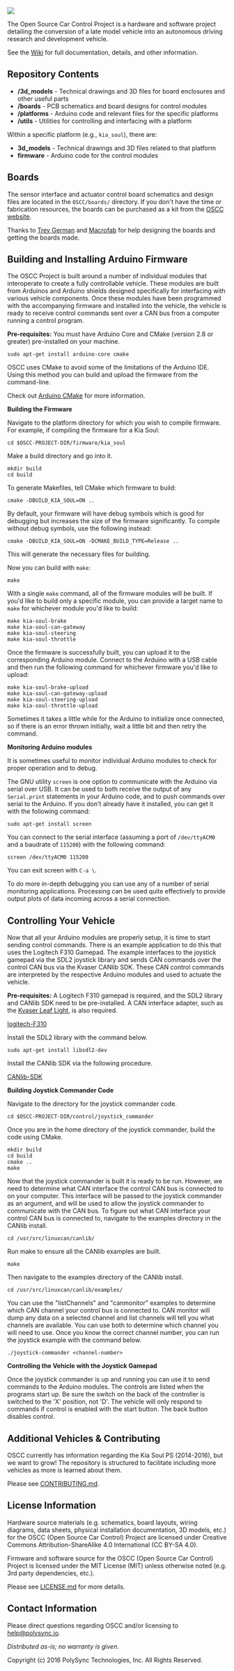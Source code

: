<img src="https://raw.githubusercontent.com/wiki/PolySync/OSCC/images/oscc_logo_title.png">


The Open Source Car Control Project is a hardware and software project detailing the conversion of a
late model vehicle into an autonomous driving research and development vehicle.

See the [Wiki](https://github.com/PolySync/OSCC/wiki) for full documentation, details, and other
information.


Repository Contents
-------------------
* **/3d_models** - Technical drawings and 3D files for board enclosures and other useful parts
* **/boards** - PCB schematics and board designs for control modules
* **/platforms** - Arduino code and relevant files for the specific platforms
* **/utils** - Utilities for controlling and interfacing with a platform

Within a specific platform (e.g., `kia_soul`), there are:
* **3d_models** - Technical drawings and 3D files related to that platform
* **firmware** - Arduino code for the control modules


Boards
-----
The sensor interface and actuator control board schematics and design files are located in the
`OSCC/boards/` directory. If you don't have the time or fabrication resources, the boards can be
purchased as a kit from the [OSCC website](http://oscc.io).

Thanks to [Trey German](https://www.PolymorphicLabs.com) and [Macrofab](https://macrofab.com/) for
help designing the boards and getting the boards made.


Building and Installing Arduino Firmware
------------

The OSCC Project is built around a number of individual modules that interoperate to create a fully
controllable vehicle. These modules are built from Arduinos and Arduino shields designed specifically
for interfacing with various vehicle components. Once these modules have been programmed with the
accompanying firmware and installed into the vehicle, the vehicle is ready to receive control commands
sent over a CAN bus from a computer running a control program.

**Pre-requisites:** You must have Arduino Core and CMake (version 2.8 or greater) pre-installed on
your machine.

```
sudo apt-get install arduino-core cmake
```

OSCC uses CMake to avoid some of the limitations of the Arduino IDE. Using this method you can build
and upload the firmware from the command-line.

Check out [Arduino CMake](https://github.com/queezythegreat/arduino-cmake) for more information.

**Building the Firmware**

Navigate to the platform directory for which you wish to compile firmware. For example, if compiling
the firmware for a Kia Soul:

```
cd $OSCC-PROJECT-DIR/firmware/kia_soul
```

Make a build directory and go into it.

```
mkdir build
cd build
```

To generate Makefiles, tell CMake which firmware to build:

```
cmake -DBUILD_KIA_SOUL=ON ..
```

By default, your firmware will have debug symbols which is good for debugging but increases
the size of the firmware significantly. To compile without debug symbols, use the following instead:

```
cmake -DBUILD_KIA_SOUL=ON -DCMAKE_BUILD_TYPE=Release ..
```

This will generate the necessary files for building.

Now you can build with `make`:

```
make
```

With a single `make` command, all of the firmware modules will be built. If you'd like to build only
a specific module, you can provide a target name to `make` for whichever module you'd like to build:

```
make kia-soul-brake
make kia-soul-can-gateway
make kia-soul-steering
make kia-soul-throttle
```

Once the firmware is successfully built, you can upload it to the corresponding Arduino module.
Connect to the Arduino with a USB cable and then run the following command for whichever firmware
you'd like to upload:

```
make kia-soul-brake-upload
make kia-soul-can-gateway-upload
make kia-soul-steering-upload
make kia-soul-throttle-upload
```

Sometimes it takes a little while for the Arduino to initialize once connected, so if there is an
error thrown initially, wait a little bit and then retry the command.

**Monitoring Arduino modules**

It is sometimes useful to monitor individual Arduino modules to check for proper operation and to
debug.

The GNU utility `screen` is one option to communicate with the Arduino via serial over USB. It can
be used to both receive the output of any `Serial.print` statements in your Arduino code, and to
push commands over serial to the Arduino. If you don't already have it installed, you can get it
with the following command:

```
sudo apt-get install screen
```

You can connect to the serial interface (assuming a port of `/dev/ttyACM0` and a baudrate of
`115200`) with the following command:

```
screen /dev/ttyACM0 115200
```

You can exit screen with `C-a \`.

To do more in-depth debugging you can use any of a number of serial monitoring applications.
Processing can be used quite effectively to provide output plots of data incoming across a serial
connection.

Controlling Your Vehicle
------------

Now that all your Arduino modules are properly setup, it is time to start sending control commands.
There is an example application to do this that uses the Logitech F310 Gamepad. The example interfaces
to the joystick gamepad via the SDL2 joystick library and sends CAN commands over the control CAN bus
via the Kvaser CANlib SDK. These CAN control commands are interpreted by the respective Arduino
modules and used to actuate the vehicle.

**Pre-requisites:** A Logitech F310 gamepad is required, and the SDL2 library and CANlib SDK need to
be pre-installed. A CAN interface adapter, such as the [Kvaser Leaf Light](https://www.kvaser.com),
is also required.

[logitech-F310](http://a.co/3GoUlkN)

Install the SDL2 library with the command below.

```
sudo apt-get install libsdl2-dev
```

Install the CANlib SDK via the following procedure.

[CANlib-SDK](https://www.kvaser.com/linux-drivers-and-sdk/)

**Building Joystick Commander Code**

Navigate to the directory for the joystick commander code.

```
cd $OSCC-PROJECT-DIR/control/joystick_commander
```

Once you are in the home directory of the joystick commander, build the code using CMake.

```
mkdir build
cd build
cmake ..
make
```

Now that the joystick commander is built it is ready to be run. However, we need to determine what
CAN interface the control CAN bus is connected to on your computer. This interface will be passed to
the joystick commander as an argument, and will be used to allow the joystick commander to communicate
with the CAN bus. To figure out what CAN interface your control CAN bus is connected to, navigate to
the examples directory in the CANlib install.

```
cd /usr/src/linuxcan/canlib/
```

Run make to ensure all the CANlib examples are built.

```
make
```

Then navigate to the examples directory of the CANlib install.

```
cd /usr/src/linuxcan/canlib/examples/
```

You can use the "listChannels" and "canmonitor" examples to determine which CAN channel your control
bus is connected to. CAN monitor will dump any data on a selected channel and list channels will tell
you what channels are available. You can use both to determine which channel you will need to use.
Once you know the correct channel number, you can run the joystick example with the command below.

```
./joystick-commander <channel-number>
```

**Controlling the Vehicle with the Joystick Gamepad**

Once the joystick commander is up and running you can use it to send commands to the Arduino modules.
The controls are listed when the programs start up. Be sure the switch on the back of the controller
is switched to the 'X' position, not 'D'. The vehicle will only respond to commands if control is
enabled with the start button. The back button disables control.


Additional Vehicles & Contributing
------------

OSCC currently has information regarding the Kia Soul PS (2014-2016), but we want to grow! The
repository is structured to facilitate including more vehicles as more is learned about them.


Please see [CONTRIBUTING.md](CONTRIBUTING.md).

License Information
-------------------

Hardware source materials (e.g. schematics, board layouts, wiring diagrams, data sheets, physical
installation documentation, 3D models, etc.) for the OSCC (Open Source Car Control) Project are
licensed under Creative Commons Attribution-ShareAlike 4.0 International (CC BY-SA 4.0).

Firmware  and software source for the OSCC (Open Source Car Control) Project is licensed under the
MIT License (MIT) unless otherwise noted (e.g. 3rd party dependencies, etc.).

Please see [LICENSE.md](LICENSE.md) for more details.

Contact Information
-------------------

Please direct questions regarding OSCC and/or licensing to help@polysync.io.

*Distributed as-is; no warranty is given.*

Copyright (c) 2016 PolySync Technologies, Inc.  All Rights Reserved.

